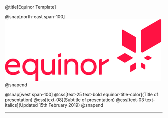 @title[Equinor Template]

@snap[north-east span-100]
![Equinor](https://raw.githubusercontent.com/pgdr/talks/master/equinor/img/equinor-logo.png)
@snapend

@snap[west span-100]
@css[text-25 text-bold equinor-title-color](Title of presentation)
@css[text-08](Subtitle of presentation)
@css[text-03 text-italics](Updated 15th February 2019)
@snapend

---

